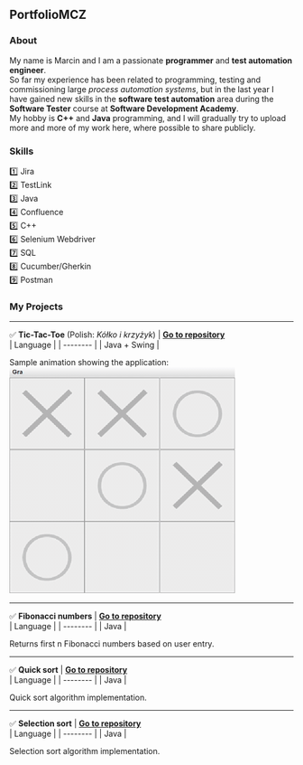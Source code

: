 ## PortfolioMCZ

### About
My name is Marcin and I am a passionate **programmer** and **test automation engineer**.  
So far my experience has been related to programming, testing and commissioning large *process automation systems*, but in the last year I have gained new skills in the **software test automation** area during the **Software Tester** course at **Software Development Academy**.  
My hobby is **C++** and **Java** programming, and I will gradually try to upload more and more of my work here, where possible to share publicly.  

### Skills
:one: Jira  
:two: TestLink  
:three: Java  
:four: Confluence  
:five: C++  
:six: Selenium Webdriver  
:seven: SQL  
:eight: Cucumber/Gherkin  
:nine: Postman  

### My Projects

---
✅ **Tic-Tac-Toe** (Polish: *Kółko i krzyżyk*) | **[Go to repository](https://github.com/M81cin/TicTacToe)**  
| Language | 
| -------- | 
| Java + Swing | 

Sample animation showing the application:  
<img src="https://github.com/M81cin/PortfolioMCZ/blob/main/K%C3%B3%C5%82ko%20i%20krzy%C5%BCyk%20by%20MCZ.gif" height="400" width="400" />  


---
✅ **Fibonacci numbers** | **[Go to repository](https://github.com/M81cin/FibonacciNumbers)**  
| Language | 
| -------- | 
| Java | 

Returns first n Fibonacci numbers based on user entry.  


---
✅ **Quick sort** | **[Go to repository](https://github.com/M81cin/QuickSortConsole)**  
| Language | 
| -------- | 
| Java | 

Quick sort algorithm implementation.


---
✅ **Selection sort** | **[Go to repository](https://github.com/M81cin/SelectionSortConsole)**  
| Language |
| -------- |
| Java |

Selection sort algorithm implementation.
